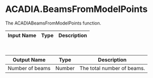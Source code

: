 

# ACADIA.BeamsFromModelPoints

The ACADIABeamsFromModelPoints function.

|Input Name|Type|Description|
|---|---|---|


<br>

|Output Name|Type|Description|
|---|---|---|
|Number of beams|Number|The total number of beams.|

